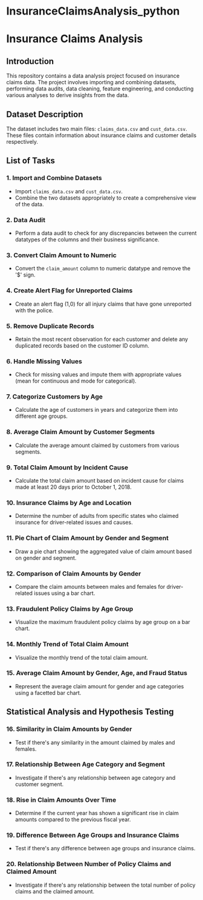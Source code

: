  # InsuranceClaimsAnalysis_python

# Insurance Claims Analysis

## Introduction

This repository contains a data analysis project focused on insurance claims data. The project involves importing and combining datasets, performing data audits, data cleaning, feature engineering, and conducting various analyses to derive insights from the data.

## Dataset Description

The dataset includes two main files: `claims_data.csv` and `cust_data.csv`. These files contain information about insurance claims and customer details respectively. 

## List of Tasks

### 1. Import and Combine Datasets
- Import `claims_data.csv` and `cust_data.csv`.
- Combine the two datasets appropriately to create a comprehensive view of the data.

### 2. Data Audit
- Perform a data audit to check for any discrepancies between the current datatypes of the columns and their business significance.

### 3. Convert Claim Amount to Numeric
- Convert the `claim_amount` column to numeric datatype and remove the '$' sign.

### 4. Create Alert Flag for Unreported Claims
- Create an alert flag (1,0) for all injury claims that have gone unreported with the police.

### 5. Remove Duplicate Records
- Retain the most recent observation for each customer and delete any duplicated records based on the customer ID column.

### 6. Handle Missing Values
- Check for missing values and impute them with appropriate values (mean for continuous and mode for categorical).

### 7. Categorize Customers by Age
- Calculate the age of customers in years and categorize them into different age groups.

### 8. Average Claim Amount by Customer Segments
- Calculate the average amount claimed by customers from various segments.

### 9. Total Claim Amount by Incident Cause
- Calculate the total claim amount based on incident cause for claims made at least 20 days prior to October 1, 2018.

### 10. Insurance Claims by Age and Location
- Determine the number of adults from specific states who claimed insurance for driver-related issues and causes.

### 11. Pie Chart of Claim Amount by Gender and Segment
- Draw a pie chart showing the aggregated value of claim amount based on gender and segment.

### 12. Comparison of Claim Amounts by Gender
- Compare the claim amounts between males and females for driver-related issues using a bar chart.

### 13. Fraudulent Policy Claims by Age Group
- Visualize the maximum fraudulent policy claims by age group on a bar chart.

### 14. Monthly Trend of Total Claim Amount
- Visualize the monthly trend of the total claim amount.

### 15. Average Claim Amount by Gender, Age, and Fraud Status
- Represent the average claim amount for gender and age categories using a facetted bar chart.

## Statistical Analysis and Hypothesis Testing

### 16. Similarity in Claim Amounts by Gender
- Test if there's any similarity in the amount claimed by males and females.

### 17. Relationship Between Age Category and Segment
- Investigate if there's any relationship between age category and customer segment.

### 18. Rise in Claim Amounts Over Time
- Determine if the current year has shown a significant rise in claim amounts compared to the previous fiscal year.

### 19. Difference Between Age Groups and Insurance Claims
- Test if there's any difference between age groups and insurance claims.

### 20. Relationship Between Number of Policy Claims and Claimed Amount
- Investigate if there's any relationship between the total number of policy claims and the claimed amount.


